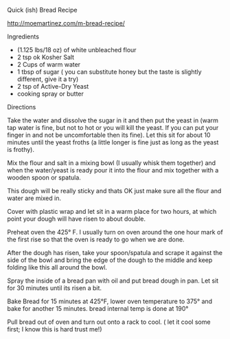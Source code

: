 Quick (ish) Bread Recipe

http://moemartinez.com/m-bread-recipe/

Ingredients
* (1.125 lbs/18 oz) of white unbleached flour
* 2 tsp ok Kosher Salt
* 2 Cups of warm water
* 1 tbsp of sugar ( you can substitute honey but the taste is slightly different, give it a try)
* 2 tsp of Active-Dry Yeast
* cooking spray or butter

Directions

Take the water and dissolve the sugar in it and then put the yeast in (warm tap water is fine, but not to hot or you will kill the yeast. If you can put your finger in and not be uncomfortable then its fine). Let this sit for about 10 minutes until the yeast froths (a little longer is fine just as long as the yeast is frothy).

Mix the flour and salt in a mixing bowl (I usually whisk them together) and when the water/yeast is ready pour it into the flour and mix together with a wooden spoon or spatula.

This dough will be really sticky and thats OK just make sure all the flour and water are mixed in.

Cover with plastic wrap and let sit in a warm place for two hours, at which point your dough will have risen to about double.

Preheat oven the 425° F. I usually turn on oven around the one hour mark of the first rise so that the oven is ready to go when we are done.

After the dough has risen, take your spoon/spatula and scrape it against the side of the bowl and bring the edge of the dough to the middle and keep folding like this all around the bowl.

Spray the inside of a bread pan with oil and put bread dough in pan. Let sit for 30 minutes until its risen a bit.

Bake Bread for 15 minutes at 425°F, lower oven temperature to 375° and bake for another 15 minutes. bread internal temp is done at 190°

Pull bread out of oven and turn out onto a rack to cool. ( let it cool some first; I know this is hard trust me!)
